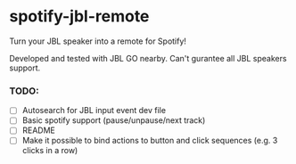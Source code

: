# spotify-jbl-remote

Turn your JBL speaker into a remote for Spotify!

Developed and tested with JBL GO nearby. Can't gurantee all JBL speakers support.

### TODO:
- [ ] Autosearch for JBL input event dev file
- [ ] Basic spotify support (pause/unpause/next track)
- [ ] README
- [ ] Make it possible to bind actions to button and click sequences (e.g. 3 clicks in a row)

